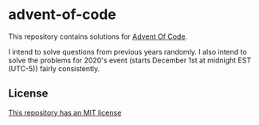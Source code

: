 # advent-of-code

This repository contains solutions for [Advent Of Code](https://adventofcode.com/). <br>

I intend to solve questions from previous years randomly. I also intend to solve the problems for 2020's event (starts December 1st at midnight EST (UTC-5)) fairly consistently.



## License
[This repository has an MIT license](https://github.com/tayoogunbiyi/advent-of-code/blob/main/LICENSE)
